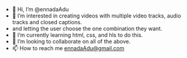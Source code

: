 - 👋 Hi, I’m @ennadaAdu
- 👀 I’m interested in creating videos with multiple video tracks, audio tracks and closed captions.
- and letting the user choose the one combination they want.
- 🌱 I’m currently learning html, css, and hls to do this.
- 💞️ I’m looking to collaborate on all of the above.
- 📫 How to reach me ennadaAdu@gmail.com

<!---
ennadaAdu/ennadaAdu is a ✨ special ✨ repository because its `README.md` (this file) appears on your GitHub profile.
You can click the Preview link to take a look at your changes.
--->
